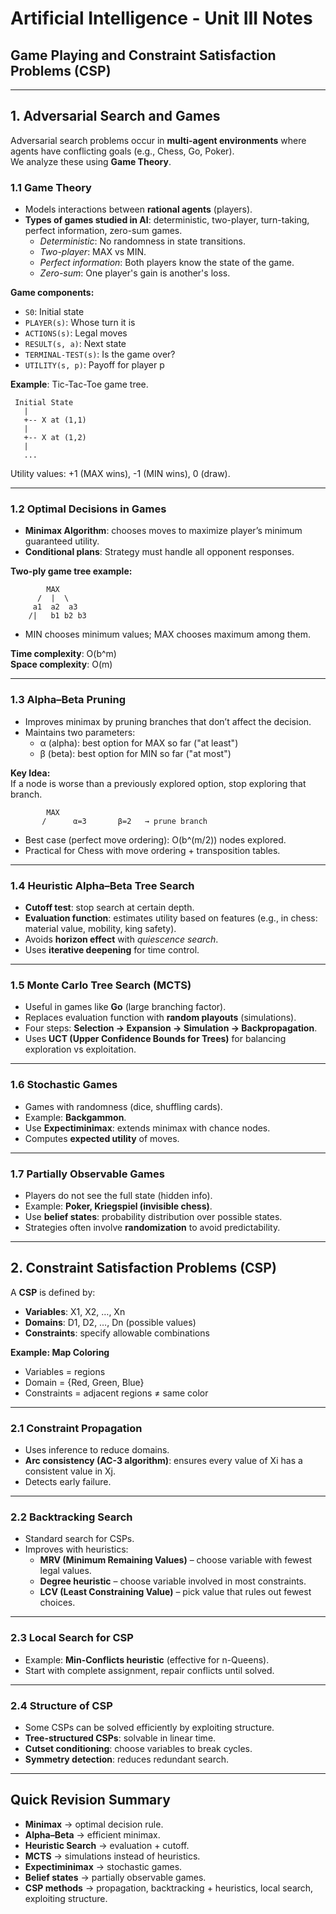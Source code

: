 # Artificial Intelligence - Unit III Notes
## Game Playing and Constraint Satisfaction Problems (CSP)

---

## 1. Adversarial Search and Games

Adversarial search problems occur in **multi-agent environments** where agents have conflicting goals (e.g., Chess, Go, Poker).  
We analyze these using **Game Theory**.

### 1.1 Game Theory
- Models interactions between **rational agents** (players).
- **Types of games studied in AI**: deterministic, two-player, turn-taking, perfect information, zero-sum games.
  - *Deterministic*: No randomness in state transitions.
  - *Two-player*: MAX vs MIN.
  - *Perfect information*: Both players know the state of the game.
  - *Zero-sum*: One player's gain is another's loss.

**Game components:**
- `S0`: Initial state  
- `PLAYER(s)`: Whose turn it is  
- `ACTIONS(s)`: Legal moves  
- `RESULT(s, a)`: Next state  
- `TERMINAL-TEST(s)`: Is the game over?  
- `UTILITY(s, p)`: Payoff for player p

**Example**: Tic-Tac-Toe game tree.

```
 Initial State
   |
   +-- X at (1,1)
   |
   +-- X at (1,2)
   |
   ...
```

Utility values: +1 (MAX wins), -1 (MIN wins), 0 (draw).

---

### 1.2 Optimal Decisions in Games
- **Minimax Algorithm**: chooses moves to maximize player’s minimum guaranteed utility.  
- **Conditional plans**: Strategy must handle all opponent responses.

**Two-ply game tree example:**

```
        MAX
      /  |  \
     a1  a2  a3
    /|   b1 b2 b3
```

- MIN chooses minimum values; MAX chooses maximum among them.

**Time complexity**: O(b^m)  
**Space complexity**: O(m)

---

### 1.3 Alpha–Beta Pruning
- Improves minimax by pruning branches that don’t affect the decision.
- Maintains two parameters:  
  - α (alpha): best option for MAX so far ("at least")  
  - β (beta): best option for MIN so far ("at most")

**Key Idea:**  
If a node is worse than a previously explored option, stop exploring that branch.

```
        MAX
       /      α=3       β=2   → prune branch
```

- Best case (perfect move ordering): O(b^(m/2)) nodes explored.  
- Practical for Chess with move ordering + transposition tables.

---

### 1.4 Heuristic Alpha–Beta Tree Search
- **Cutoff test**: stop search at certain depth.  
- **Evaluation function**: estimates utility based on features (e.g., in chess: material value, mobility, king safety).  
- Avoids **horizon effect** with *quiescence search*.  
- Uses **iterative deepening** for time control.

---

### 1.5 Monte Carlo Tree Search (MCTS)
- Useful in games like **Go** (large branching factor).  
- Replaces evaluation function with **random playouts** (simulations).  
- Four steps: **Selection → Expansion → Simulation → Backpropagation**.  
- Uses **UCT (Upper Confidence Bounds for Trees)** for balancing exploration vs exploitation.

---

### 1.6 Stochastic Games
- Games with randomness (dice, shuffling cards).  
- Example: **Backgammon**.  
- Use **Expectiminimax**: extends minimax with chance nodes.  
- Computes **expected utility** of moves.

---

### 1.7 Partially Observable Games
- Players do not see the full state (hidden info).  
- Example: **Poker, Kriegspiel (invisible chess)**.  
- Use **belief states**: probability distribution over possible states.  
- Strategies often involve **randomization** to avoid predictability.

---

## 2. Constraint Satisfaction Problems (CSP)

A **CSP** is defined by:  
- **Variables**: X1, X2, …, Xn  
- **Domains**: D1, D2, …, Dn (possible values)  
- **Constraints**: specify allowable combinations

**Example: Map Coloring**  
- Variables = regions  
- Domain = {Red, Green, Blue}  
- Constraints = adjacent regions ≠ same color

---

### 2.1 Constraint Propagation
- Uses inference to reduce domains.  
- **Arc consistency (AC-3 algorithm)**: ensures every value of Xi has a consistent value in Xj.  
- Detects early failure.

---

### 2.2 Backtracking Search
- Standard search for CSPs.  
- Improves with heuristics:  
  - **MRV (Minimum Remaining Values)** – choose variable with fewest legal values.  
  - **Degree heuristic** – choose variable involved in most constraints.  
  - **LCV (Least Constraining Value)** – pick value that rules out fewest choices.

---

### 2.3 Local Search for CSP
- Example: **Min-Conflicts heuristic** (effective for n-Queens).  
- Start with complete assignment, repair conflicts until solved.

---

### 2.4 Structure of CSP
- Some CSPs can be solved efficiently by exploiting structure.  
- **Tree-structured CSPs**: solvable in linear time.  
- **Cutset conditioning**: choose variables to break cycles.  
- **Symmetry detection**: reduces redundant search.

---

## Quick Revision Summary
- **Minimax** → optimal decision rule.  
- **Alpha–Beta** → efficient minimax.  
- **Heuristic Search** → evaluation + cutoff.  
- **MCTS** → simulations instead of heuristics.  
- **Expectiminimax** → stochastic games.  
- **Belief states** → partially observable games.  
- **CSP methods** → propagation, backtracking + heuristics, local search, exploiting structure.

